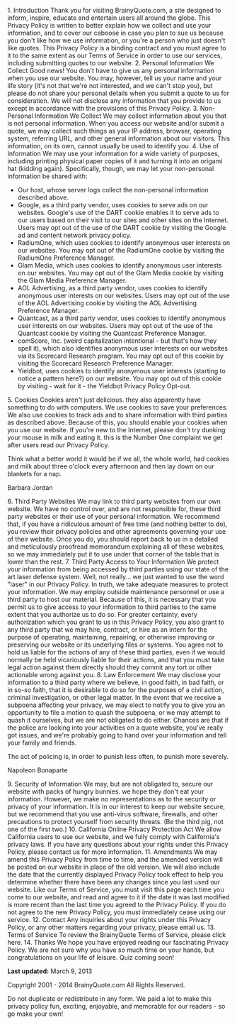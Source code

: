 1\. Introduction Thank you for visiting BrainyQuote.com, a site designed to inform, inspire, educate and entertain users all around the globe. This Privacy Policy is written to better explain how we collect and use your information, and to cover our caboose in case you plan to sue us because you don't like how we use information, or you're a person who just doesn't like quotes. This Privacy Policy is a binding contract and you must agree to it to the same extent as our Terms of Service in order to use our services, including submitting quotes to our website. 2. Personal Information We Collect Good news! You don't have to give us any personal information when you use our website. You may, however, tell us your name and your life story (it's not that we're not interested, and we can't stop you), but please do not share your personal details when you submit a quote to us for consideration. We will not disclose any information that you provide to us except in accordance with the provisions of this Privacy Policy. 3. Non-Personal Information We Collect We may collect information about you that is not personal information. When you access our website and/or submit a quote, we may collect such things as your IP address, browser, operating system, referring URL, and other general information about our visitors. This information, on its own, cannot usually be used to identify you. 4. Use of Information We may use your information for a wide variety of purposes, including printing physical paper copies of it and turning it into an origami hat (kidding again). Specifically, though, we may let your non-personal information be shared with:

*   Our host, whose server logs collect the non-personal information described above.
*   Google, as a third party vendor, uses cookies to serve ads on our websites. Google's use of the DART cookie enables it to serve ads to our users based on their visit to our sites and other sites on the Internet. Users may opt out of the use of the DART cookie by visiting the Google ad and content network privacy policy.
*   RadiumOne, which uses cookies to identify anonymous user interests on our websites. You may opt out of the RadiumOne cookie by visiting the RadiumOne Preference Manager.
*   Glam Media, which uses cookies to identify anonymous user interests on our websites. You may opt out of the Glam Media cookie by visiting the Glam Media Preference Manager.
*   AOL Advertising, as a third party vendor, uses cookies to identify anonymous user interests on our websites. Users may opt out of the use of the AOL Advertising cookie by visiting the AOL Advertising Preference Manager.
*   Quantcast, as a third party vendor, uses cookies to identify anonymous user interests on our websites. Users may opt out of the use of the Quantcast cookie by visiting the Quantcast Preference Manager.
*   comScore, Inc. (weird capitalization intentional - but that's how they spell it), which also identifies anonymous user interests on our websites via its Scorecard Research program. You may opt out of this cookie by visiting the Scorecard Research Preference Manager.
*   Yieldbot, uses cookies to identify anonymous user interests (starting to notice a pattern here?) on our website. You may opt out of this cookie by visiting - wait for it - the Yieldbot Privacy Policy Opt-out.

5\. Cookies Cookies aren't just delicious. they also apparently have something to do with computers. We use cookies to save your preferences. We also use cookies to track ads and to share information with third parties as described above. Because of this, you should enable your cookies when you use our website. If you're new to the Internet, please don't try dunking your mouse in milk and eating it. this is the Number One complaint we get after users read our Privacy Policy.

Think what a better world it would be if we all, the whole world, had cookies and milk about three o'clock every afternoon and then lay down on our blankets for a nap.

Barbara Jordan

6\. Third Party Websites We may link to third party websites from our own website. We have no control over, and are not responsible for, these third party websites or their use of your personal information. We recommend that, if you have a ridiculous amount of free time (and nothing better to do), you review their privacy policies and other agreements governing your use of their website. Once you do, you should report back to us in a detailed and meticulously proofread memorandum explaining all of these websites, so we may immediately put it to use under that corner of the table that is lower than the rest. 7. Third Party Access to Your Information We protect your information from being accessed by third parties using our state of the art laser defense system. Well, not really... we just wanted to use the word "laser" in our Privacy Policy. In truth, we take adequate measures to protect your information. We may employ outside maintenance personnel or use a third party to host our material. Because of this, it is necessary that you permit us to give access to your information to third parties to the same extent that you authorize us to do so. For greater certainty, every authorization which you grant to us in this Privacy Policy, you also grant to any third party that we may hire, contract, or hire as an intern for the purpose of operating, maintaining, repairing, or otherwise improving or preserving our website or its underlying files or systems. You agree not to hold us liable for the actions of any of these third parties, even if we would normally be held vicariously liable for their actions, and that you must take legal action against them directly should they commit any tort or other actionable wrong against you. 8. Law Enforcement We may disclose your information to a third party where we believe, in good faith, in bad faith, or in so-so faith, that it is desirable to do so for the purposes of a civil action, criminal investigation, or other legal matter. In the event that we receive a subpoena affecting your privacy, we may elect to notify you to give you an opportunity to file a motion to quash the subpoena, or we may attempt to quash it ourselves, but we are not obligated to do either. Chances are that if the police are looking into your activities on a quote website, you've really got issues, and we're probably going to hand over your information and tell your family and friends.

The act of policing is, in order to punish less often, to punish more severely.

Napoleon Bonaparte

9\. Security of Information We may, but are not obligated to, secure our website with packs of hungry bunnies. we hope they don't eat your information. However, we make no representations as to the security or privacy of your information. It is in our interest to keep our website secure, but we recommend that you use anti-virus software, firewalls, and other precautions to protect yourself from security threats. (Be the third pig, not one of the first two.) 10. California Online Privacy Protection Act We allow California users to use our website, and we fully comply with California's privacy laws. If you have any questions about your rights under this Privacy Policy, please contact us for more information. 11. Amendments We may amend this Privacy Policy from time to time, and the amended version will be posted on our website in place of the old version. We will also include the date that the currently displayed Privacy Policy took effect to help you determine whether there have been any changes since you last used our website. Like our Terms of Service, you must visit this page each time you come to our website, and read and agree to it if the date it was last modified is more recent than the last time you agreed to the Privacy Policy. If you do not agree to the new Privacy Policy, you must immediately cease using our service. 12. Contact Any inquiries about your rights under this Privacy Policy, or any other matters regarding your privacy, please email us. 13. Terms of Service To review the BrainyQuote Terms of Service, please click here. 14. Thanks We hope you have enjoyed reading our fascinating Privacy Policy. We are not sure why you have so much time on your hands, but congratulations on your life of leisure. Quiz coming soon!

**Last updated:** March 9, 2013

Copyright 2001 - 2014 BrainyQuote.com All Rights Reserved.

Do not duplicate or redistribute in any form. We paid a lot to make this privacy policy fun, exciting, enjoyable, and memorable for our readers - so go make your own!